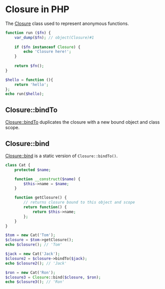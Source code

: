 # Closure in PHP

The [Closure](https://www.php.net/manual/en/class.closure.php) class used to represent anonymous functions.

```php
function run ($fn) {
    var_dump($fn); // object(Closure)#1
    
    if ($fn instanceof Closure) {
        echo 'Closure here!';
    }
    
    return $fn();
}

$hello = function (){
    return 'hello';
};
echo run($hello);
```

## Closure::bindTo

[Closure::bindTo](https://www.php.net/manual/en/closure.bindto.php) duplicates the closure with a new bound object and class scope.

## Closure::bind

[Closure::bind](https://www.php.net/manual/en/closure.bind.php) is a static version of `Closure::bindTo()`.

```php
class Cat {
    protected $name;

    function __construct($name) {
        $this->name = $name;
    }

    function getClosure() {
        // returns closure bound to this object and scope
        return function() {
            return $this->name;
        };
    }
}

$tom = new Cat('Tom');
$closure = $tom->getClosure();
echo $closure(); // 'Tom'

$jack = new Cat('Jack');
$closure2 = $closure->bindTo($jack);
echo $closure2(); // 'Jack'

$ron = new Cat('Ron');
$closure3 = Closure::bind($closure, $ron);
echo $closure3(); // 'Ron'
```
